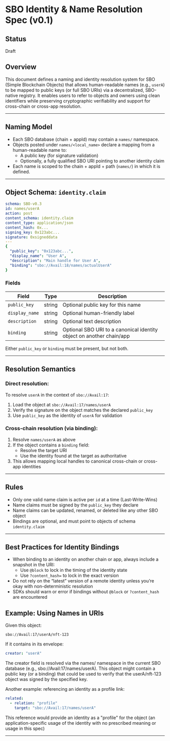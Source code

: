 
# SBO Identity & Name Resolution Spec (v0.1)

## Status
Draft

## Overview

This document defines a naming and identity resolution system for SBO (Simple Blockchain Objects) that allows human-readable names (e.g., `userA`) to be mapped to public keys (or full SBO URIs) via a decentralized, SBO-native registry. It enables users to refer to objects and owners using clean identifiers while preserving cryptographic verifiability and support for cross-chain or cross-app resolution.

---

## Naming Model

- Each SBO database (chain + appId) may contain a `names/` namespace.
- Objects posted under `names/<local_name>` declare a mapping from a human-readable name to:
  - A public key (for signature validation)
  - Optionally, a fully qualified SBO URI pointing to another identity claim
- Each name is scoped to the chain + appId + path (`names/`) in which it is defined.

---

## Object Schema: `identity.claim`

```yaml
schema: SBO-v0.3
id: names/userA
action: post
content_schema: identity.claim
content_type: application/json
content_hash: 0x...
signing_key: 0x123abc...
signature: 0xsigneddata
---
{
  "public_key": "0x123abc...",
  "display_name": "User A",
  "description": "Main handle for User A",
  "binding": "sbo://Avail:18/names/actualUserA"
}
```

### Fields

| Field         | Type     | Description |
|---------------|----------|-------------|
| `public_key`  | string   | Optional public key for this name |
| `display_name`| string   | Optional human-friendly label |
| `description` | string   | Optional text description |
| `binding`     | string   | Optional SBO URI to a canonical identity object on another chain/app |

Either `public_key` or `binding` must be present, but not both.

---

## Resolution Semantics

### Direct resolution:
To resolve `userA` in the context of `sbo://Avail:17`:
1. Load the object at `sbo://Avail:17/names/userA`
2. Verify the signature on the object matches the declared `public_key`
3. Use `public_key` as the identity of `userA` for validation

### Cross-chain resolution (via binding):
1. Resolve `names/userA` as above
2. If the object contains a `binding` field:
   - Resolve the target URI
   - Use the identity found at the target as authoritative
3. This allows mapping local handles to canonical cross-chain or cross-app identities

---

## Rules

- Only one valid name claim is active per `id` at a time (Last-Write-Wins)
- Name claims must be signed by the `public_key` they declare
- Name claims can be updated, renamed, or deleted like any other SBO object
- Bindings are optional, and must point to objects of schema `identity.claim`

---

## Best Practices for Identity Bindings

- When binding to an identity on another chain or app, always include a snapshot in the URI:
  - Use `@block` to lock in the timing of the identity state
  - Use `?content_hash=` to lock in the exact version
- Do not rely on the “latest” version of a remote identity unless you’re okay with non-deterministic resolution
- SDKs should warn or error if bindings without `@block` or `?content_hash` are encountered

## Example: Using Names in URIs

Given this object:
```
sbo://Avail:17/userA/nft-123
```

If it contains in its envelope:

```yaml
creator: "userA"
```

The creator field is resolved via the names/ namespace in the current SBO database (e.g., sbo://Avail:17/names/userA). This object might contain a public key (or a binding) that could be used to verify that the userA/nft-123 object was signed by the specified key.

Another example: referencing an identity as a profile link:

```yaml
related:
  - relation: "profile"
    target: "sbo://Avail:17/names/userA"
```

This reference would provide an identity as a "profile" for the object (an application-specific usage of the identity with no prescribed meaning or usage in this spec)

---
